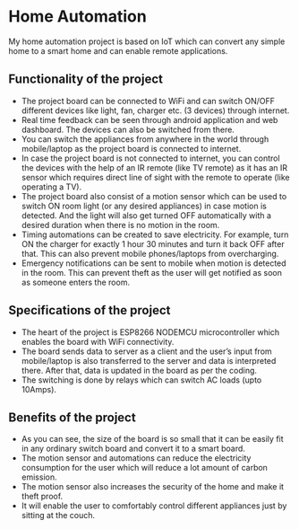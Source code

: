 # Home Automation
My home automation project is based on IoT which can convert any simple home to a smart home and can enable remote applications.

## Functionality of the project
* The project board can be connected to WiFi and can switch ON/OFF different devices like light, fan, charger etc. (3 devices) through internet.
* Real time feedback can be seen through android application and web dashboard. The devices can also be switched from there.
* You can switch the appliances from anywhere in the world through mobile/laptop as the project board is connected to internet.
* In case the project board is not connected to internet, you can control the devices with the help of an IR remote (like TV remote) as it has an IR sensor which requires direct line of sight with the remote to operate (like operating a TV).
* The project board also consist of a motion sensor which can be used to switch ON room light (or any desired appliances) in case motion is detected. And the light will also get turned OFF automatically with a desired duration when there is no motion in the room.
* Timing automations can be created to save electricity. For example, turn ON the charger for exactly 1 hour 30 minutes and turn it back OFF after that. This can also prevent mobile phones/laptops from overcharging.
* Emergency notifications can be sent to mobile when motion is detected in the room. This can prevent theft as the user will get notified as soon as someone enters the room.

## Specifications of the project
* The heart of the project is ESP8266 NODEMCU microcontroller which enables the board with WiFi connectivity.
* The board sends data to server as a client and the user’s input from mobile/laptop is also transferred to the server and data is interpreted there. After that, data is updated in the board as per the coding.
* The switching is done by relays which can switch AC loads (upto 10Amps).

## Benefits of the project
*	As you can see, the size of the board is so small that it can be easily fit in any ordinary switch board and convert it to a smart board.
*	The motion sensor and automations can reduce the electricity consumption for the user which will reduce a lot amount of carbon emission.
*	The motion sensor also increases the security of the home and make it theft proof.
*	It will enable the user to comfortably control different appliances just by sitting at the couch.
